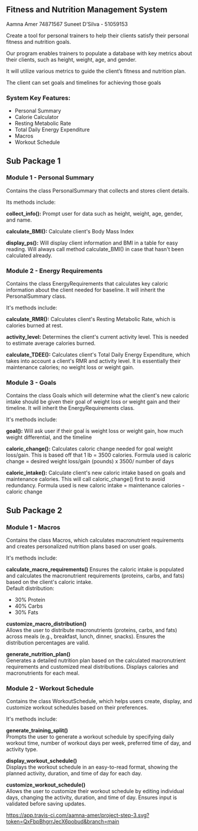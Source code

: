 ## Fitness and Nutrition Management System
Aamna Amer 74871567 Suneet D’Silva - 51059153

Create a tool for personal trainers to help their clients satisfy their personal fitness and nutrition goals.

Our program enables trainers to populate a database with key metrics about their clients, such as height, weight, age, and gender.

It will utilize various metrics to guide the client’s fitness and nutrition plan.

The client can set goals and timelines for achieving those goals


### System  Key Features: 
- Personal Summary
- Calorie Calculator
- Resting Metabolic Rate
- Total Daily Energy Expenditure
- Macros
- Workout Schedule

## Sub Package 1
### Module 1 - Personal Summary

Contains the class PersonalSummary that collects and stores client details.

Its methods include:

**collect_info():** Prompt user for data such as height, weight, age, gender, and name.

**calculate_BMI():** Calculate client's Body Mass Index

**display_ps():** Will display client information and BMI in a table for easy reading. Will always call method calculate_BMI() in case that hasn't been calculated already.


### Module 2 - Energy Requirements

Contains the class EnergyRequirements that calculates key caloric information about the client needed for baseline. It will inherit the PersonalSummary class. 

It's methods include:

**calculate_RMR():** Calculates client's Resting Metabolic Rate, which is calories burned at rest.

**activity_level:** Determines the client's current activity level. This is needed to estimate average calories burned. 

**calculate_TDEE():** Calculates client's Total Daily Energy Expenditure, which takes into account a client's RMR and activity level. It is essentially their maintenance calories; no weight loss or weight gain. 

### Module 3 - Goals

Contains the class Goals which will determine what the client's new caloric intake should be given their goal of weight loss or weight gain and their timeline. It will inherit the EnergyRequirements class. 

It's methods include:

**goal():** Will ask user if their goal is weight loss or weight gain, how much weight differential, and the timeline

**caloric_change():** Calculates caloric change needed for goal weight loss/gain. This is based off that 1 lb = 3500 calories. Formula used is caloric change = desired weight loss/gain (pounds) x 3500/ number of days

**caloric_intake():** Calculate client's new caloric intake based on goals and maintenance calories. This will call caloric_change() first to avoid redundancy. Formula used is new caloric intake = maintenance calories - caloric change


## Sub Package 2
### Module 1 - Macros

Contains the class Macros, which calculates macronutrient requirements and creates personalized nutrition plans based on user goals.

It's methods include:

**calculate_macro_requirements()**
  Ensures the caloric intake is populated and calculates the macronutrient requirements (proteins, carbs, and fats) based on the client's caloric intake.  
  Default distribution:  
  - 30% Protein  
  - 40% Carbs  
  - 30% Fats  

**customize_macro_distribution()**  
  Allows the user to distribute macronutrients (proteins, carbs, and fats) across meals (e.g., breakfast, lunch, dinner, snacks). Ensures the distribution percentages are valid.

**generate_nutrition_plan()**  
  Generates a detailed nutrition plan based on the calculated macronutrient requirements and customized meal distributions. Displays calories and macronutrients for each meal.

### Module 2 - Workout Schedule

Contains the class WorkoutSchedule, which helps users create, display, and customize workout schedules based on their preferences.

It's methods include:

**generate_training_split()**  
  Prompts the user to generate a workout schedule by specifying daily workout time, number of workout days per week, preferred time of day, and activity type.

**display_workout_schedule()**  
  Displays the workout schedule in an easy-to-read format, showing the planned activity, duration, and time of day for each day.

**customize_workout_schedule()**  
  Allows the user to customize their workout schedule by editing individual days, changing the activity, duration, and time of day. Ensures input is validated before saving updates.

https://app.travis-ci.com/aamna-amer/project-step-3.svg?token=QxFbpBhgrrJecX6pobud&branch=main
